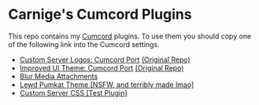 
# Carnige's Cumcord Plugins

This repo contains my [Cumcord](https://github.com/Cumcord/Cumcord/) plugins. To use them you should copy one of the following link into the Cumcord settings.

- [Custom Server Logos: Cumcord Port](https://kckarnige.is-a.dev/cumcord-plugins/serverlogos) [(Original Repo)](https://github.com/kckarnige/custom-server-logos)
- [Improved UI Theme: Cumcord Port](https://kckarnige.is-a.dev/cumcord-plugins/improvedui) [(Original Repo)](https://github.com/kckarnige/improved-ui)
- [Blur Media Attachments](https://kckarnige.is-a.dev/cumcord-plugins/blur-media)
- [Lewd Pumkat Theme [NSFW, and terribly made lmao]](https://kckarnige.is-a.dev/cumcord-plugins/kck-pumkat)
- [Custom Server CSS [Test Plugin]](https://kckarnige.is-a.dev/cumcord-plugins/servercss-concept)
